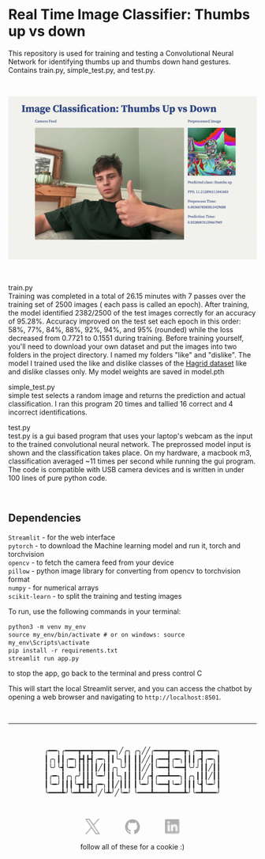 
# Real Time Image Classifier: Thumbs up vs down

This repository is used for training and testing a Convolutional Neural Network for identifying thumbs up and thumbs down hand gestures. Contains train.py, simple_test.py, and test.py. 

&nbsp;

<div align="center"><img src="preview.gif" width="800"></div>

&nbsp;

train.py  
Training was completed in a total of 26.15 minutes with 7 passes over the training set of 2500 images ( each pass is called an epoch). After training, the model identified 2382/2500 of the test images correctly for an accuracy of 95.28%. Accuracy improved on the test set each epoch in this order: 58%, 77%, 84%, 88%, 92%, 94%, and 95% (rounded) while the loss decreased from 0.7721 to 0.1551 during training. Before training yourself, you'll need to download your own dataset and put the images into two folders in the project directory. I named my folders "like" and "dislike". The model I trained used the like and dislike classes of the [Hagrid dataset](https://github.com/hukenovs/hagrid) like and dislike classes only. My model weights are saved in model.pth

simple_test.py  
simple test selects a random image and returns the prediction and actual classification. I ran this program 20 times and tallied 16 correct and 4 incorrect identifications. 

test.py  
test.py is a gui based program that uses your laptop's webcam as the input to the trained convolutional neural network. The preprossed model input is shown and the classification takes place. On my hardware, a macbook m3, classification averaged ~11 times per second while running the gui program. The code is compatible with USB camera devices and is written in under 100 lines of pure python code. 

&nbsp;

## Dependencies

`Streamlit` - for the web interface  
`pytorch` - to download the Machine learning model and run it, torch and torchvision  
`opencv` - to fetch the camera feed from your device  
`pillow` - python image library for converting from opencv to torchvision format  
`numpy` - for numerical arrays  
`scikit-learn` - to split the training and testing images  

To run, use the following commands in your terminal:
```
python3 -m venv my_env  
source my_env/bin/activate # or on windows: source my_env\Scripts\activate  
pip install -r requirements.txt  
streamlit run app.py  
```

to stop the app, go back to the terminal and press control C

This will start the local Streamlit server, and you can access the chatbot by opening a web browser and navigating to `http://localhost:8501`.

&nbsp;

<hr>

&nbsp;

<div align="center">



╭━━╮╭━━━┳━━┳━━━┳━╮╱╭╮        ╭╮╱╱╭━━━┳━━━┳╮╭━┳━━━╮
┃╭╮┃┃╭━╮┣┫┣┫╭━╮┃┃╰╮┃┃        ┃┃╱╱┃╭━━┫╭━╮┃┃┃╭┫╭━╮┃
┃╰╯╰┫╰━╯┃┃┃┃┃╱┃┃╭╮╰╯┃        ┃┃╱╱┃╰━━┫╰━━┫╰╯╯┃┃╱┃┃
┃╭━╮┃╭╮╭╯┃┃┃╰━╯┃┃╰╮┃┃        ┃┃╱╭┫╭━━┻━━╮┃╭╮┃┃┃╱┃┃
┃╰━╯┃┃┃╰┳┫┣┫╭━╮┃┃╱┃┃┃        ┃╰━╯┃╰━━┫╰━╯┃┃┃╰┫╰━╯┃
╰━━━┻╯╰━┻━━┻╯╱╰┻╯╱╰━╯        ╰━━━┻━━━┻━━━┻╯╰━┻━━━╯
  


&nbsp;


<a href="https://x.com/TheBrianLesko/status/1124018912268554240"><img src="https://raw.githubusercontent.com/BrianLesko/BrianLesko/main/.socials/svg-grey/x.svg" width="30" alt="X Logo"></a> &nbsp; &nbsp; &nbsp; &nbsp; &nbsp; &nbsp; <a href="https://github.com/BrianLesko"><img src="https://raw.githubusercontent.com/BrianLesko/BrianLesko/main/.socials/svg-grey/github.svg" width="30" alt="GitHub"></a> &nbsp; &nbsp; &nbsp; &nbsp; &nbsp; &nbsp; <a href="https://www.linkedin.com/in/brianlesko/"><img src="https://raw.githubusercontent.com/BrianLesko/BrianLesko/main/.socials/svg-grey/linkedin.svg" width="30" alt="LinkedIn"></a>

follow all of these for a cookie :)

</div>


&nbsp;


